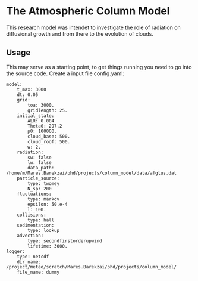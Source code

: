 # The Atmospheric Column Model

This research model was intendet to investigate the role of radiation on diffusional growth
and from there to the evolution of clouds.

## Usage

This may serve as a starting point, to get things running you need to go into the source code.
Create a input file config.yaml:

```
model:
    t_max: 3000
    dt: 0.05
    grid:
        toa: 3000.
        gridlength: 25.
    initial_state:
        ALR: 0.004
        Theta0: 297.2
        p0: 100000.
        cloud_base: 500.
        cloud_roof: 500.
        w: 2.
    radiation:
        sw: false
        lw: false
        data_path: /home/m/Mares.Barekzai/phd/projects/column_model/data/afglus.dat
    particle_source:
        type: twomey
        N_sp: 200
    fluctuations:
        type: markov
        epsilon: 50.e-4
        l: 100.
    collisions:
        type: hall
    sedimentation:
        type: lookup
    advection:
        type: secondfirstorderupwind
        lifetime: 3000.
logger:
    type: netcdf
    dir_name: /project/meteo/scratch/Mares.Barekzai/phd/projects/column_model/
    file_name: dummy
```
